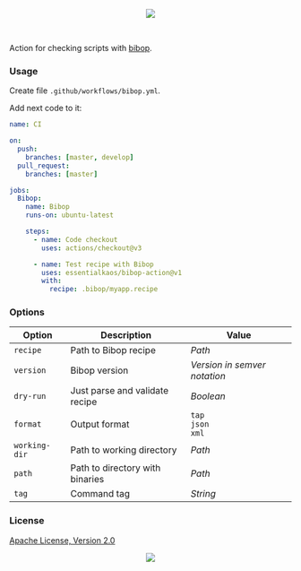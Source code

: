 <p align="center"><a href="#readme"><img src="https://gh.kaos.st/bibop-action.svg"/></a></p>

<br/>

Action for checking scripts with [bibop](https://kaos.sh/bibop).

### Usage

Create file `.github/workflows/bibop.yml`.

Add next code to it:

```yml
name: CI

on:
  push:
    branches: [master, develop]
  pull_request:
    branches: [master]

jobs:
  Bibop:
    name: Bibop
    runs-on: ubuntu-latest

    steps:
      - name: Code checkout
        uses: actions/checkout@v3

      - name: Test recipe with Bibop
        uses: essentialkaos/bibop-action@v1
        with:
          recipe: .bibop/myapp.recipe

```

### Options

| Option | Description | Value |
|--------|-------------|--------|
| `recipe` | Path to Bibop recipe | _Path_ |
| `version` | Bibop version | _Version in semver notation_ |
| `dry-run` | Just parse and validate recipe | _Boolean_ |
| `format` | Output format | `tap`<br/>`json`<br/>`xml` |
| `working-dir` | Path to working directory | _Path_ |
| `path` | Path to directory with binaries | _Path_ |
| `tag` | Command tag | _String_ |

### License

[Apache License, Version 2.0](https://www.apache.org/licenses/LICENSE-2.0)

<p align="center"><a href="https://essentialkaos.com"><img src="https://gh.kaos.st/ekgh.svg"/></a></p>
